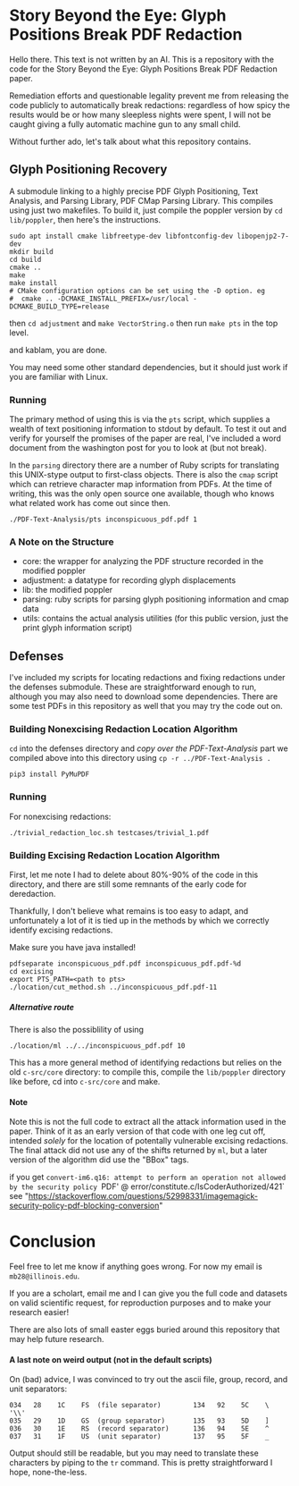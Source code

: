 # Story Beyond the Eye: Glyph Positions Break PDF Redaction

Hello there. This text is not written by an AI. This is a repository with the
code for the Story Beyond the Eye: Glyph Positions Break PDF Redaction paper.

Remediation efforts and questionable legality prevent me from releasing the
code publicly to automatically break redactions: regardless of how spicy the
results would be or how many sleepless nights were spent, I will not be caught
giving a fully automatic machine gun to any small child.

Without further ado, let's talk about what this repository contains.

## Glyph Positioning Recovery

A submodule linking to a highly precise PDF Glyph Positioning, Text Analysis,
and Parsing Library, PDF CMap Parsing Library. This compiles using just two
makefiles.  To build it, just compile the poppler version by `cd lib/poppler`,
then here's the instructions.

```
sudo apt install cmake libfreetype-dev libfontconfig-dev libopenjp2-7-dev
mkdir build
cd build
cmake ..
make
make install
# CMake configuration options can be set using the -D option. eg
#  cmake .. -DCMAKE_INSTALL_PREFIX=/usr/local -DCMAKE_BUILD_TYPE=release
```

then `cd adjustment` and `make VectorString.o` then run `make pts` in the top level.

and kablam, you are done.

You may need some other standard dependencies, but it should just work if you
are familiar with Linux.

### Running

The primary method of using this is via the `pts` script, which supplies a
wealth of text positioning information to stdout by default. To test it out and
verify for yourself the promises of the paper are real, I've included a word
document from the washington post for you to look at (but not break).

In the `parsing` directory there are a number of Ruby scripts for translating
this UNIX-stype output to first-class objects. There is also the `cmap` script
which can retrieve character map information from PDFs. At the time of writing,
this was the only open source one available, though who knows what related work
has come out since then. 

```
./PDF-Text-Analysis/pts inconspicuous_pdf.pdf 1
```

### A Note on the Structure

- core: the wrapper for analyzing the PDF structure recorded in the modified poppler
- adjustment: a datatype for recording glyph displacements
- lib: the modified poppler
- parsing: ruby scripts for parsing glyph positioning information and cmap data
- utils: contains the actual analysis utilities (for this public version, just
  the print glyph information script)

## Defenses

I've included my scripts for locating redactions and fixing redactions under
the defenses submodule. These are straightforward enough to run, although you
may also need to download some dependencies. There are some test PDFs in this
repository as well that you may try the code out on.

### Building Nonexcising Redaction Location Algorithm

`cd` into the defenses directory and _copy over the PDF-Text-Analysis_ part we
compiled above into this directory using `cp -r ../PDF-Text-Analysis .` 

```
pip3 install PyMuPDF
```

### Running

For nonexcising redactions:

```
./trivial_redaction_loc.sh testcases/trivial_1.pdf
```

### Building Excising Redaction Location Algorithm

First, let me note I had to delete about 80%-90% of the code in this directory,
and there are still some remnants of the early code for deredaction.

Thankfully, I don't believe what remains is too easy to adapt, and unfortunately a lot
of it is tied up in the methods by which we correctly identify excising redactions.

Make sure you have java installed!

```
pdfseparate inconspicuous_pdf.pdf inconspicuous_pdf.pdf-%d
cd excising
export PTS_PATH=<path to pts>
./location/cut_method.sh ../inconspicuous_pdf.pdf-11
```

##### Alternative route

There is also the possiblility of using 

```
./location/ml ../../inconspicuous_pdf.pdf 10 
```

This has a more general method of identifying redactions but relies on the old
`c-src/core` directory: to compile this, compile the `lib/poppler` directory like 
before, cd into `c-src/core` and make.

#### Note 

Note this is not the full code to extract all the attack information used in
the paper. Think of it as an early version of that code with one leg cut off,
intended _solely_ for the location of potentally vulnerable excising
redactions. The final attack did not use any of the shifts returned by `ml`,
but a later version of the algorithm did use the "BBox" tags.

if you get `convert-im6.q16: attempt to perform an operation not allowed by the
security policy `PDF' @ error/constitute.c/IsCoderAuthorized/421` see
"https://stackoverflow.com/questions/52998331/imagemagick-security-policy-pdf-blocking-conversion"

# Conclusion

Feel free to let me know if anything goes wrong. For now my email is
`mb28@illinois.edu`.

If you are a scholart, email me and I can give you the full code and datasets on valid scientific request, for reproduction purposes and to make your research easier!

There are also lots of small easter eggs buried around this repository that may
help future research.

#### A last note on weird output (not in the default scripts)

On (bad) advice, I was convinced to try out the ascii file, group, record, and unit separators:

```
034   28    1C    FS  (file separator)        134   92    5C    \  '\\'
035   29    1D    GS  (group separator)       135   93    5D    ]
036   30    1E    RS  (record separator)      136   94    5E    ^
037   31    1F    US  (unit separator)        137   95    5F    _
```

Output should still be readable, but you may need to translate these characters
by piping to the `tr` command. This is pretty straightforward I hope,
none-the-less.

